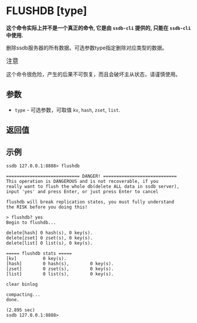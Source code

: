 # FLUSHDB [type]

__这个命令实际上并不是一个真正的命令, 它是由 `ssdb-cli` 提供的, 只能在 `ssdb-cli` 中使用.__

删除ssdb服务器的所有数据。可选参数type指定删除对应类型的数据。

<span class="label label-danger" style="font-size: 120%;">注意</span>
<div class="alert alert-danger">
	这个命令很危险，产生的后果不可恢复，而且会破坏主从状态，请谨慎使用。
</div>

## 参数

* `type` - 可选参数，可取值 `kv`, `hash`, `zset`, `list`.

## 返回值

## 示例

	ssdb 127.0.0.1:8888> flushdb
	
	============================ DANGER! ============================
	This operation is DANGEROUS and is not recoverable, if you
	really want to flush the whole db(delete ALL data in ssdb server),
	input 'yes' and press Enter, or just press Enter to cancel
	
	flushdb will break replication states, you must fully understand
	the RISK before you doing this!
	
	> flushdb? yes
	Begin to flushdb...
	
	delete[hash] 0 hash(s), 0 key(s).
	delete[zset] 0 zset(s), 0 key(s).
	delete[list] 0 list(s), 0 key(s).
	
	===== flushdb stats =====
	[kv]          0 key(s).
	[hash]        0 hash(s),        0 key(s).
	[zset]        0 zset(s),        0 key(s).
	[list]        0 list(s),        0 key(s).
	
	clear binlog
	
	compacting...
	done.
	
	(2.895 sec)
	ssdb 127.0.0.1:8888> 
